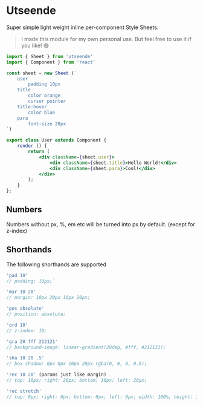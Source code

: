 # Utseende

Super simple light weight inline per-component Style Sheets.

> I made this module for my own personal use. But feel free to use it if you like! 😄

```jsx
import { Sheet } from 'utseende'
import { Component } from 'react'

const sheet = new Sheet (`
    user
        padding 10px
    title
        color orange
        cursor pointer
    title:hover
        color blue
    para
        font-size 20px
`)

export class User extends Component {
    render () {
        return (
            <div className={sheet.user}>
                <div className={sheet.title}>Hello World!</div>
                <div className={sheet.para}>Cool!</div>
            </div>
        );
    }
};

```

## Numbers 
Numbers without px, %, em etc will be turned into px by default. (except for z-index)

## Shorthands
The following shorthands are supported

```js
'pad 10'
// padding: 10px;`

'mar 10 20'
// margin: 10px 20px 10px 20px;

'pos absolute'
// position: absolute;

'ord 10'
// z-index: 10;

'gra 20 fff 212121'
// background-image: linear-gradient(20deg, #fff, #212121);

'sha 10 20 .5'
// box-shadow: 0px 0px 10px 20px rgba(0, 0, 0, 0.5);

'rec 10 20' (params just like margin)
// top: 10px; right: 20px; bottom: 10px; left: 20px;

'rec stretch'
// top: 0px; right: 0px; bottom: 0px; left: 0px; width: 100%; height: 100%;

```
